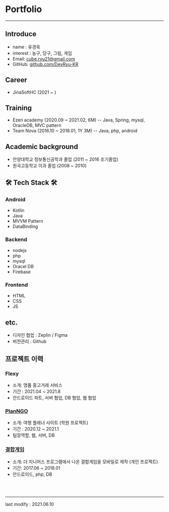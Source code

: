 # Portfolio
---
## Introduce
- name : 유경욱
- interest : 농구, 당구, 그림, 게임
- Email: cube.ryu21@gmail.com
- GitHub: [github.com/DevRyu-KR](https://github.com/DevRyu-KR)

## Career
- JinaSoftHC (2021 ~ )

## Training
- Ezen academy (2020.09 ~ 2021.02, 6M)
-- Java, Spring, mysql, OracleDB, MVC pattern
- Team Nova (2016.10 ~ 2018.01, 1Y 3M)
-- Java, php, android

## Academic background
- 안양대학교 정보통신공학과 졸업 (2011 ~ 2016 조기졸업)
- 원곡고등학교 이과 졸업 (2008 ~ 2010)

## 🛠 Tech Stack 🛠
### Android
- Kotlin
- Java
- MVVM Pattern
- DataBinding

### Backend
- nodejs
- php
- mysql
- Oracel DB
- Firebase

### Frontend
- HTML
- CSS
- JS

## etc.
- 디자인 협업 : Zeplin / Figma
- 버전관리 : Github

## 프로젝트 이력

### Flexy
- 소개: 명품 중고거래 서비스
- 기간 : 2021.04 ~ 2021.8
- 안드로이드 파트, 서버 협업, DB 협업, 웹 협업

### [PlanNGO](https://drive.google.com/file/d/1ZE7qnsW3PVVL_LaIxZ6hjBSjpPrJZXFR/view?usp=sharing)
- 소개: 여행 플래너 사이트 (학원 프로젝트)
- 기간 : 2020.12 ~ 2021.1
- 팀장역할, 웹, 서버, DB

### [결합게임](https://drive.google.com/file/d/1tH9yksF0_EqtdL20EO0rszJ0UuWmJuGt/view?usp=sharing)
- 소개: 더 지니어스 프로그램에서 나온 결합게임을 모바일로 제작 (개인 프로젝트)
- 기간: 2017.06 ~ 2018.01
- 안드로이드, php, DB

<br/>
<br/>

----
last modify : 2021.06.10
